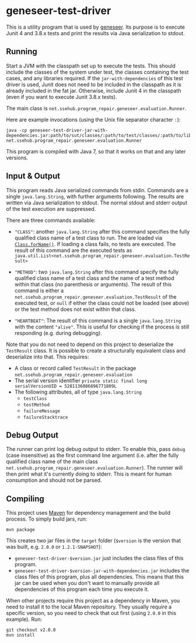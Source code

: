 # geneseer-test-driver

This is a utility program that is used by [geneseer](https://github.com/adam-sse/geneseer). Its purpose is to execute
Junit 4 and 3.8.x tests and print the results via Java serialization to stdout.

## Running

Start a JVM with the classpath set up to execute the tests. This should include the classes of the system under test,
the classes containing the test cases, and any libraries required. If the `jar-with-dependencies` of this test driver is
used, Junit does not need to be included in the classpath as it is already included in the fat jar. Otherwise, include
Junit 4 in the classpath (even if you want to execute Junit 3.8.x tests).

The main class is `net.ssehub.program_repair.geneseer.evaluation.Runner`.

Here are example invocations (using the Unix file separator character `:`):
```
java -cp geneseer-test-driver-jar-with-dependencies.jar:path/to/sut/classes/:path/to/test/classes/:path/to/lib.jar net.ssehub.program_repair.geneseer.evaluation.Runner
```

This program is compiled with Java 7, so that it works on that and any later versions.

## Input & Output

This program reads Java serialized commands from stdin. Commands are a single `java.lang.String`, with further arguments
following. The results are written via Java serialization to stdout. The normal stdout and stderr output of the test
execution are suppressed.

There are three commands available:

* `"CLASS"`: another `java.lang.String` after this command specifies the fully qualified class name of a test class to
run. The are loaded via
[`Class.forName()`](https://docs.oracle.com/javase/7/docs/api/java/lang/Class.html#forName%28java.lang.String%29). If
loading a class fails, no tests are executed. The result of this command are the executed tests as
`java.util.List<net.ssehub.program_repair.geneseer.evaluation.TestResult>`

* `"METHOD"`: two `java.lang.String` after this command specify the fully qualified class name of a test class and the
name of a test method within that class (no parenthesis or arguments). The result of this command is either a
`net.ssehub.program_repair.geneseer.evaluation.TestResult` of the executed test, or `null` if either the class could
not be loaded (see above) or the test method does not exist within that class.

* `"HEARTBEAT"`: The result of this command is a single `java.lang.String` with the content `"alive"`. This is useful
for checking if the process is still responding (e.g. during debugging).

Note that you do not need to depend on this project to deserialize the `TestResult` class. It is possible to create a
structurally equivalent class and deserialize into that. This requires:

* A class or record called `TestResult` in the package `net.ssehub.program_repair.geneseer.evaluation`
* The serial version identifier `private static final long serialVersionUID = 5281136086896771809L`
* The following attributes, all of type `java.lang.String`
    * `testClass`
    * `testMethod`
    * `failureMessage`
    * `failureStacktrace`

## Debug Output

The runner can print log debug output to stderr. To enable this, pass `debug` (case insensitive) as the first command
line argument (i.e. after the fully qualified class name of the main class
`net.ssehub.program_repair.geneseer.evaluation.Runner`). The runner will then print what it's currently doing to stderr.
This is meant for human consumption and  should not be parsed.

## Compiling

This project uses [Maven](https://maven.apache.org/) for dependency management and the build process. To simply build
jars, run:
```
mvn package
```

This creates two jar files in the `target` folder (`$version` is the version that was built, e.g. `2.0.0`
or `1.2.1-SNAPSHOT`):

* `geneseer-test-driver-$version.jar` just includes the class files of this program.
* `geneseer-test-driver-$version-jar-with-dependencies.jar` includes the class files of this program, plus all
dependencies. This means that this jar can be used when you don't want to manually provide all dependencies of this
program each time you execute it.

When other projects require this project as a dependency in Maven, you need to install it to the local Maven repository.
They usually require a specific version, so you need to check that out first (using `2.0.0` in this example). Run:
```
git checkout v2.0.0
mvn install
``` 

